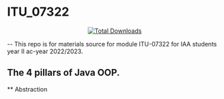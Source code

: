 # ITU_07322
<p align="center">
  <a href="https://circleci.com/gh/badges/daily-tests">
        <img src="https://img.shields.io/github/downloads/tairocruiz/itu_07322/total"
            alt="Total Downloads"></a>
</p>
--
This repo is for materials source for module ITU-07322 for IAA students year II ac-year 2022/2023.


## The 4 pillars of Java OOP.
** Abstraction 
